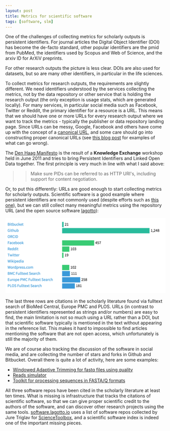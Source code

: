 ```yaml
---
layout: post
title: Metrics for scientific software
tags: [software, slm]
---
```


One of the challenges of collecting metrics for scholarly outputs is persistent identifiers. For journal articles the Digital Object Identifier (DOI) has become the de-facto standard, other popular identifiers are the pmid from PubMed, the identifiers used by Scopus and Web of Science, and the arxiv ID for ArXiV preprints.<!--more-->

For other research outputs the picture is less clear. DOIs are also used for datasets, but so are many other identifiers, in particular in the life sciences.

To collect metrics for research outputs, the requirements are slightly different. We need identifiers understood by the services collecting the metrics, not by the data repository or other service that is holding the research output (the only exception is usage stats, which are generated locally). For many services, in particular social media such as Facebook, Twitter or Reddit, the primary identifier for a resource is a URL. This means that we should have one or more URLs for every research output where we want to track the metrics - typically the publisher or data repository landing page. Since URLs can be messy, Google, Facebook and others have come up with the concept of a [canonical URL](http://googlewebmastercentral.blogspot.de/2009/02/specify-your-canonical.html), and some care should go into constructing proper canonical URLs (see [this blog post](/2013/10/13/broken-dois/) for examples of what can go wrong).

The [Den Haag Manifesto](http://www.knowledge-exchange.info/Default.aspx?ID=462) is the result of a **Knowledge Exchange** workshop held in June 2011 and tries to bring Persistent Identifiers and Linked Open Data together. The first principle is very much in line with what I said above:

>> Make sure PIDs can be referred to as HTTP URI's, including support for content negotiation.

Or, to put this differently: URLs are good enough to start collecting metrics for scholarly outputs. Scientific software is a good example where persistent identifiers are not commonly used (despite efforts such as [this one](https://guides.github.com/activities/citable-code/)), but we can still collect many meaningful metrics using the repository URL (and the open source software [lagotto](https://github.com/articlemetrics/lagotto)):

![Number of software repositories (out of 1,404) with at least one event. Data from [software.lagotto.io](http://software.lagotto.io)](/images/software.lagotto.io.png)

The last three rows are citations in the scholarly literature found via fulltext search of BioMed Central, Europe PMC and PLOS. URLs (in contrast to persistent identifiers represented as strings and/or numbers) are easy to find, the main limitation is not so much using a URL rather than a DOI, but that scientific software typically is mentioned in the text without appearing in the reference list. This makes it hard to impossible to find articles mentioning the software that are not open access, which unfortunately is still the majority of them.

We are of course also tracking the discussion of the software in social media, and are collecting the number of stars and forks in Github and Bitbucket. Overall there is quite a lot of activity, here are some examples:

* [Windowed Adaptive Trimming for fastq files using quality](http://software.lagotto.io/works/url/https://github.com/najoshi/sickle)
* [Reads simulator](https://github.com/lh3/wgsim)
* [Toolkit for processing sequences in FASTA/Q formats](http://software.lagotto.io/works/url/https://github.com/lh3/seqtk)

All three software repos have been cited in the scholarly literature at least ten times. What is missing is infrastructure that tracks the citations of scientific software, so that we can give proper scientific credit to the authors of the software, and can discover other research projects using the same tools. [software.lagotto.io](http://software.lagotto.io) uses a list of software repos collected by Jure Triglav for [ScienceToolbox](http://sciencetoolbox.org/), and a scientific software index is indeed one of the important missing pieces.
